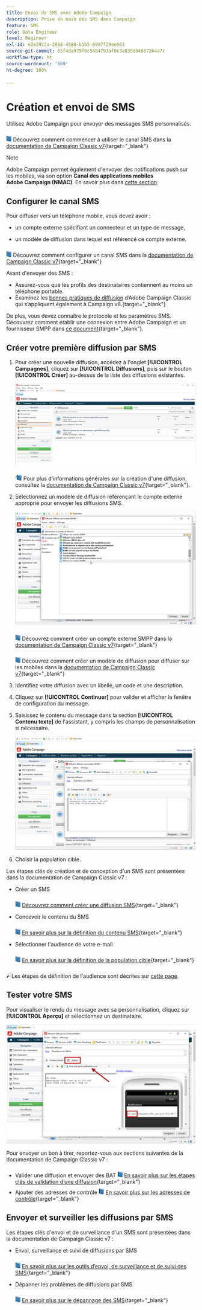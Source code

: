 ```yaml
---
title: Envoi de SMS avec Adobe Campaign
description: Prise en main des SMS dans Campaign
feature: SMS
role: Data Engineer
level: Beginner
exl-id: e2e2922a-2058-4588-b1b5-6997f29ee663
source-git-commit: 65f4da979f0c5884797af0c3a835d948672b4a7c
workflow-type: ht
source-wordcount: '569'
ht-degree: 100%

---
```


# Création et envoi de SMS

Utilisez Adobe Campaign pour envoyer des messages SMS personnalisés.

![](../assets/do-not-localize/book.png) Découvrez comment commencer à utiliser le canal SMS dans la [documentation de Campaign Classic v7](https://experienceleague.adobe.com/docs/campaign-classic/using/sending-messages/sending-messages-on-mobiles/sms-channel.html?lang=fr){target="_blank"}

>[!NOTE]
>
>Adobe Campaign permet également d&#39;envoyer des notifications push sur les mobiles, via son option **Canal des applications mobiles Adobe Campaign (NMAC)**. En savoir plus dans [cette section](push.md).

## Configurer le canal SMS

Pour diffuser vers un téléphone mobile, vous devez avoir :

* un compte externe spécifiant un connecteur et un type de message,

* un modèle de diffusion dans lequel est référencé ce compte externe.

![](../assets/do-not-localize/book.png) Découvrez comment configurer un canal SMS dans la [documentation de Campaign Classic v7](https://experienceleague.adobe.com/docs/campaign-classic/using/sending-messages/sending-messages-on-mobiles/sms-set-up.html?lang=fr#sending-messages){target="_blank"}

Avant d&#39;envoyer des SMS :

* Assurez-vous que les profils des destinataires contiennent au moins un téléphone portable.
* Examinez les [bonnes pratiques de diffusion](https://experienceleague.adobe.com/docs/campaign-classic/using/sending-messages/key-steps-when-creating-a-delivery/delivery-bestpractices/delivery-best-practices.html?lang=fr#sending-messages) d’Adobe Campaign Classic qui s’appliquent également à Campaign v8.{target="_blank"}

De plus, vous devez connaître le protocole et les paramètres SMS. Découvrez comment établir une connexion entre Adobe Campaign et un fournisseur SMPP dans [ce document](https://experienceleague.adobe.com/docs/campaign-classic/using/sending-messages/sending-messages-on-mobiles/sms-protocol.html?lang=fr#sending-messages){target="_blank"}.

## Créer votre première diffusion par SMS

1. Pour créer une nouvelle diffusion, accédez à l&#39;onglet **[!UICONTROL Campagnes]**, cliquez sur **[!UICONTROL Diffusions]**, puis sur le bouton **[!UICONTROL Créer]** au-dessus de la liste des diffusions existantes.

   ![](assets/delivery_step_1.png)

   ’![](../assets/do-not-localize/book.png) Pour plus d’informations générales sur la création d&#39;une diffusion, consultez la [documentation de Campaign Classic v7](https://experienceleague.adobe.com/docs/campaign-classic/using/sending-messages/key-steps-when-creating-a-delivery/steps-about-delivery-creation-steps.html?lang=fr#sending-messages){target="_blank"}.

1. Sélectionnez un modèle de diffusion référençant le compte externe approprié pour envoyer les diffusions SMS.

   ![](assets/sms-template-list.png)

   ![](../assets/do-not-localize/book.png) Découvrez comment créer un compte externe SMPP dans la [documentation de Campaign Classic v7](https://experienceleague.adobe.com/docs/campaign-classic/using/sending-messages/sending-messages-on-mobiles/sms-set-up.html?lang=fr#creating-an-smpp-external-account){target="_blank"}

   ![](../assets/do-not-localize/book.png) Découvrez comment créer un modèle de diffusion pour diffuser sur les mobiles dans la [documentation de Campaign Classic v7](https://experienceleague.adobe.com/docs/campaign-classic/using/sending-messages/sending-messages-on-mobiles/sms-set-up.html?lang=fr#changing-the-delivery-template){target="_blank"}

1. Identifiez votre diffusion avec un libellé, un code et une description.

1. Cliquez sur **[!UICONTROL Continuer]** pour valider et afficher la fenêtre de configuration du message.

1. Saisissez le contenu du message dans la section **[!UICONTROL Contenu texte]** de l&#39;assistant, y compris les champs de personnalisation si nécessaire.

   ![](assets/sms-content.png)

1. Choisir la population cible.

Les étapes clés de création et de conception d&#39;un SMS sont présentées dans la documentation de Campaign Classic v7 :

* Créer un SMS

   ![](../assets/do-not-localize/book.png) [Découvrez comment créer une diffusion SMS](https://experienceleague.adobe.com/docs/campaign-classic/using/sending-messages/sending-messages-on-mobiles/sms-create.html?lang=fr#sending-messages){target="_blank"}

* Concevoir le contenu du SMS

   ![](../assets/do-not-localize/book.png) [En savoir plus sur la définition du contenu SMS](https://experienceleague.adobe.com/docs/campaign-classic/using/sending-messages/sending-messages-on-mobiles/sms-create.html?lang=fr#defining-the-sms-content){target="_blank"}

* Sélectionner l&#39;audience de votre e-mail

   ![](../assets/do-not-localize/book.png) [En savoir plus sur la définition de la population cible](https://experienceleague.adobe.com/docs/campaign-classic/using/sending-messages/key-steps-when-creating-a-delivery/steps-defining-the-target-population.html?lang=fr){target="_blank"}

![](../assets/do-not-localize/glass.png)Les étapes de définition de l&#39;audience sont décrites sur [cette page](../start/audiences.md).

## Tester votre SMS

Pour visualiser le rendu du message avec sa personnalisation, cliquez sur **[!UICONTROL Aperçu]** et sélectionnez un destinataire.

![](assets/sms-preview.png)

Pour envoyer un bon à tirer, reportez-vous aux sections suivantes de la documentation de Campaign Classic v7 :

* Valider une diffusion et envoyer des BAT
   ![](../assets/do-not-localize/book.png) [En savoir plus sur les étapes clés de validation d’une diffusion](https://experienceleague.adobe.com/docs/campaign-classic/using/sending-messages/key-steps-when-creating-a-delivery/steps-validating-the-delivery.html?lang=fr){target="_blank"}
* Ajouter des adresses de contrôle
   ![](../assets/do-not-localize/book.png) [En savoir plus sur les adresses de contrôle](https://experienceleague.adobe.com/docs/campaign-classic/using/sending-messages/using-seed-addresses/about-seed-addresses.html?lang=fr){target="_blank"}

## Envoyer et surveiller les diffusions par SMS

Les étapes clés d&#39;envoi et de surveillance d&#39;un SMS sont présentées dans la documentation de Campaign Classic v7 :

* Envoi, surveillance et suivi de diffusions par SMS

   ![](../assets/do-not-localize/book.png) [En savoir plus sur les outils d’envoi, de surveillance et de suivi des SMS](https://experienceleague.adobe.com/docs/campaign-classic/using/sending-messages/sending-messages-on-mobiles/sms-send.html?lang=fr#sending-messages){target="_blank"}

* Dépanner les problèmes de diffusions par SMS

   ![](../assets/do-not-localize/book.png) [En savoir plus sur le dépannage des SMS](https://experienceleague.adobe.com/docs/campaign-classic/using/sending-messages/sending-messages-on-mobiles/troubleshooting-sms.html?lang=fr#sending-messages){target="_blank"}
